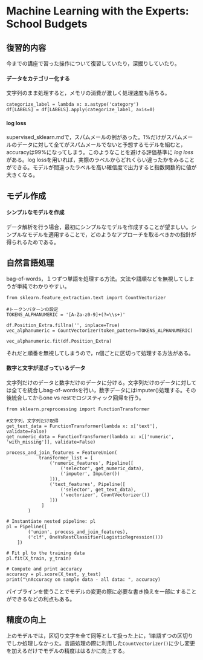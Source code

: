 # Machine Learning with the Experts: School Budgets


##  復習的内容
今までの講座で習った操作について復習していたり，深掘りしていたり。

#### データをカテゴリー化する
文字列のまま処理すると，メモリの消費が激しく処理速度も落ちる。
```
categorize_label = lambda x: x.astype('category')
df[LABELS] = df[LABELS].apply(categorize_label, axis=0)
```

#### log loss
supervised_sklearn.mdで，スパムメールの例があった。1%だけがスパムメールのデータに対して全てがスパムメールでないと予想するモデルを組むと，accuracyは99%になってしまう。このようなことを避ける評価基準に *log loss* がある。log lossを用いれば，実際のラベルからどれくらい違ったかをみることができる。モデルが間違ったラベルを高い確信度で出力すると指数関数的に値が大きくなる。

## モデル作成

#### シンプルなモデルを作成　
データ解析を行う場合，最初にシンプルなモデルを作成することが望ましい。シンプルなモデルを適用することで，どのようなアプローチを取るべきかの指針が得られるためである。

## 自然言語処理
bag-of-words，１つずつ単語を処理する方法。文法や語順などを無視してしまうが単純でわかりやすい。
```
from sklearn.feature_extraction.text import CountVectorizer

#トークンパターンの設定
TOKENS_ALPHANUMERIC = '[A-Za-z0-9]+(?=\\s+)'

df.Position_Extra.fillna('', inplace=True)
vec_alphanumeric = CountVectorizer(token_pattern=TOKENS_ALPHANUMERIC)

vec_alphanumeric.fit(df.Position_Extra)
```
それだと順番を無視してしまうので，n個ごとに区切って処理する方法がある。

#### 数字と文字が混ざっているデータ　
文字列だけのデータと数字だけのデータに分ける。文字列だけのデータに対しては全てを統合しbag-of-wordsを行い，数字データにはimputer()処理する。その後統合してからone vs restでロジスティック回帰を行う。
```
from sklearn.preprocessing import FunctionTransformer

#文字列，文字列だけ取得
get_text_data = FunctionTransformer(lambda x: x['text'], validate=False)
get_numeric_data = FunctionTransformer(lambda x: x[['numeric', 'with_missing']], validate=False)

process_and_join_features = FeatureUnion(
            transformer_list = [
                ('numeric_features', Pipeline([
                    ('selector', get_numeric_data),
                    ('imputer', Imputer())
                ])),
                ('text_features', Pipeline([
                    ('selector', get_text_data),
                    ('vectorizer', CountVectorizer())
                ]))
             ]
        )

# Instantiate nested pipeline: pl
pl = Pipeline([
        ('union', process_and_join_features),
        ('clf', OneVsRestClassifier(LogisticRegression()))
    ])

# Fit pl to the training data
pl.fit(X_train, y_train)

# Compute and print accuracy
accuracy = pl.score(X_test, y_test)
print("\nAccuracy on sample data - all data: ", accuracy)
```
パイプラインを使うことでモデルの変更の際に必要な書き換えを一部にすることができるなどの利点もある。

## 精度の向上　
上のモデルでは，区切り文字を全て同等として扱った上に，1単語ずつの区切りでしか処理しなかった。言語処理の際に利用した`CountVectorizer()`に少し変更を加えるだけでモデルの精度ははるかに向上する。
